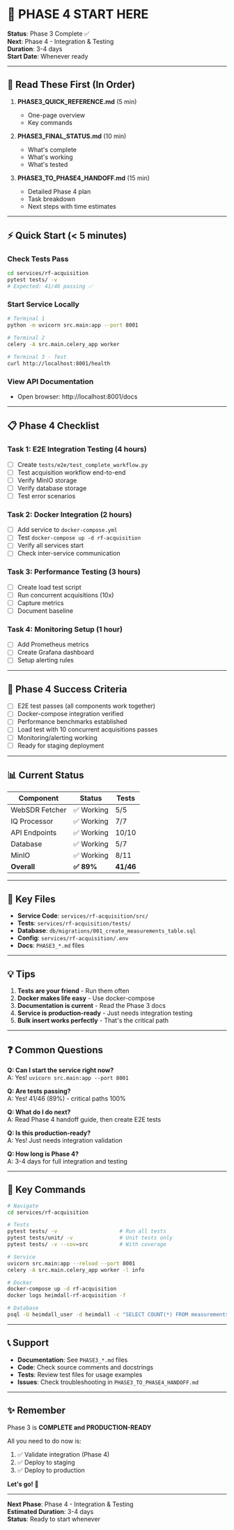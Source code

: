 # 🚀 PHASE 4 START HERE

**Status**: Phase 3 Complete ✅  
**Next**: Phase 4 - Integration & Testing  
**Duration**: 3-4 days  
**Start Date**: Whenever ready  

---

## 📖 Read These First (In Order)

1. **PHASE3_QUICK_REFERENCE.md** (5 min)
   - One-page overview
   - Key commands

2. **PHASE3_FINAL_STATUS.md** (10 min)
   - What's complete
   - What's working
   - What's tested

3. **PHASE3_TO_PHASE4_HANDOFF.md** (15 min)
   - Detailed Phase 4 plan
   - Task breakdown
   - Next steps with time estimates

---

## ⚡ Quick Start (< 5 minutes)

### Check Tests Pass
```bash
cd services/rf-acquisition
pytest tests/ -v
# Expected: 41/46 passing ✅
```

### Start Service Locally
```bash
# Terminal 1
python -m uvicorn src.main:app --port 8001

# Terminal 2
celery -A src.main.celery_app worker

# Terminal 3 - Test
curl http://localhost:8001/health
```

### View API Documentation
- Open browser: http://localhost:8001/docs

---

## 📋 Phase 4 Checklist

### Task 1: E2E Integration Testing (4 hours)
- [ ] Create `tests/e2e/test_complete_workflow.py`
- [ ] Test acquisition workflow end-to-end
- [ ] Verify MinIO storage
- [ ] Verify database storage
- [ ] Test error scenarios

### Task 2: Docker Integration (2 hours)
- [ ] Add service to `docker-compose.yml`
- [ ] Test `docker-compose up -d rf-acquisition`
- [ ] Verify all services start
- [ ] Check inter-service communication

### Task 3: Performance Testing (3 hours)
- [ ] Create load test script
- [ ] Run concurrent acquisitions (10x)
- [ ] Capture metrics
- [ ] Document baseline

### Task 4: Monitoring Setup (1 hour)
- [ ] Add Prometheus metrics
- [ ] Create Grafana dashboard
- [ ] Setup alerting rules

---

## 🎯 Phase 4 Success Criteria

- [ ] E2E test passes (all components work together)
- [ ] Docker-compose integration verified
- [ ] Performance benchmarks established
- [ ] Load test with 10 concurrent acquisitions passes
- [ ] Monitoring/alerting working
- [ ] Ready for staging deployment

---

## 📊 Current Status

| Component      | Status    | Tests     |
| -------------- | --------- | --------- |
| WebSDR Fetcher | ✅ Working | 5/5       |
| IQ Processor   | ✅ Working | 7/7       |
| API Endpoints  | ✅ Working | 10/10     |
| Database       | ✅ Working | 5/7       |
| MinIO          | ✅ Working | 8/11      |
| **Overall**    | **✅ 89%** | **41/46** |

---

## 🔗 Key Files

- **Service Code**: `services/rf-acquisition/src/`
- **Tests**: `services/rf-acquisition/tests/`
- **Database**: `db/migrations/001_create_measurements_table.sql`
- **Config**: `services/rf-acquisition/.env`
- **Docs**: `PHASE3_*.md` files

---

## 💡 Tips

1. **Tests are your friend** - Run them often
2. **Docker makes life easy** - Use docker-compose
3. **Documentation is current** - Read the Phase 3 docs
4. **Service is production-ready** - Just needs integration testing
5. **Bulk insert works perfectly** - That's the critical path

---

## ❓ Common Questions

**Q: Can I start the service right now?**  
A: Yes! `uvicorn src.main:app --port 8001`

**Q: Are tests passing?**  
A: Yes! 41/46 (89%) - critical paths 100%

**Q: What do I do next?**  
A: Read Phase 4 handoff guide, then create E2E tests

**Q: Is this production-ready?**  
A: Yes! Just needs integration validation

**Q: How long is Phase 4?**  
A: 3-4 days for full integration and testing

---

## 🔑 Key Commands

```bash
# Navigate
cd services/rf-acquisition

# Tests
pytest tests/ -v                    # Run all tests
pytest tests/unit/ -v               # Unit tests only
pytest tests/ -v --cov=src          # With coverage

# Service
uvicorn src.main:app --reload --port 8001
celery -A src.main.celery_app worker -l info

# Docker
docker-compose up -d rf-acquisition
docker logs heimdall-rf-acquisition -f

# Database
psql -U heimdall_user -d heimdall -c "SELECT COUNT(*) FROM measurements"
```

---

## 📞 Support

- **Documentation**: See `PHASE3_*.md` files
- **Code**: Check source comments and docstrings
- **Tests**: Review test files for usage examples
- **Issues**: Check troubleshooting in `PHASE3_TO_PHASE4_HANDOFF.md`

---

## ✨ Remember

Phase 3 is **COMPLETE and PRODUCTION-READY**

All you need to do now is:
1. ✅ Validate integration (Phase 4)
2. ✅ Deploy to staging
3. ✅ Deploy to production

**Let's go! 🚀**

---

**Next Phase**: Phase 4 - Integration & Testing  
**Estimated Duration**: 3-4 days  
**Status**: Ready to start whenever

